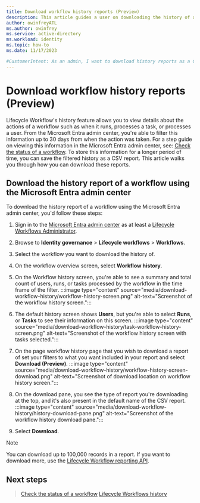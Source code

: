 ```yaml
---
title: Download workflow history reports (Preview)
description: This article guides a user on downloading the history of a Lifecycle workflow
author: owinfreyATL
ms.author: owinfrey
ms.service: active-directory
ms.workload: identity
ms.topic: how-to 
ms.date: 11/17/2023

#CustomerIntent: As an admin, I want to download history reports as a CSV.
---
```


# Download workflow history reports (Preview)

Lifecycle Workflow's history feature allows you to view details about the actions of a workflow such as when it runs, processes a task, or processes a user. From the Microsoft Entra admin center, you're able to filter this information up to 30 days from when the action was taken. For a step guide on viewing this information in the Microsoft Entra admin center, see: [Check the status of a workflow](check-status-workflow.md). To store this information for a longer period of time, you can save the filtered history as a CSV report. This article walks you through how you can download these reports.

## Download the history report of a workflow using the Microsoft Entra admin center

To download the history report of a workflow using the Microsoft Entra admin center, you'd follow these steps:

1. Sign in to the [Microsoft Entra admin center](https://entra.microsoft.com) as at least a [Lifecycle Workflows Administrator](~/identity/role-based-access-control/permissions-reference.md#lifecycle-workflows-administrator).

1. Browse to **Identity governance** > **Lifecycle workflows** > **Workflows**.

1. Select the workflow you want to download the history of.

1. On the workflow overview screen, select **Workflow history**.

1. On the Workflow history screen, you're able to see a summary and total count of users, runs, or tasks processed by the workflow in the time frame of the filter.
    :::image type="content" source="media/download-workflow-history/workflow-history-screen.png" alt-text="Screenshot of the workflow history screen.":::
1. The default history screen shows **Users**, but you're able to select **Runs**, or **Tasks** to see their information on this screen.
    :::image type="content" source="media/download-workflow-history/task-workflow-history-screen.png" alt-text="Screenshot of the workflow history screen with tasks selected.":::
1. On the page workflow history page that you wish to download a report of set your filters to what you want included in your report and select **Download (Preview)**.
    :::image type="content" source="media/download-workflow-history/workflow-history-screen-download.png" alt-text="Screenshot of download location on workflow history screen.":::
1. On the download pane, you see the type of report you're downloading at the top, and it's also present in the default name of the CSV report.
    :::image type="content" source="media/download-workflow-history/history-download-pane.png" alt-text="Screenshot of the workflow history download pane.":::
1. Select **Download**.
 
> [!NOTE]
> You can download up to 100,000 records in a report. If you want to download more, use the [Lifecycle Workflow reporting API](/graph/api/resources/identitygovernance-lifecycleworkflows-reporting-overview).

## Next steps

> [Check the status of a workflow](check-status-workflow.md)
> [Lifecycle Workflows history](lifecycle-workflow-history.md)
